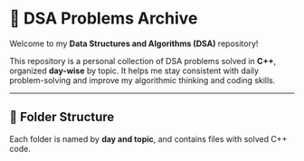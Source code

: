 # 📘 DSA Problems Archive

Welcome to my **Data Structures and Algorithms (DSA)** repository!

This repository is a personal collection of DSA problems solved in **C++**, organized **day-wise** by topic. It helps me stay consistent with daily problem-solving and improve my algorithmic thinking and coding skills.

---

## 📂 Folder Structure

Each folder is named by **day and topic**, and contains files with solved C++ code.
